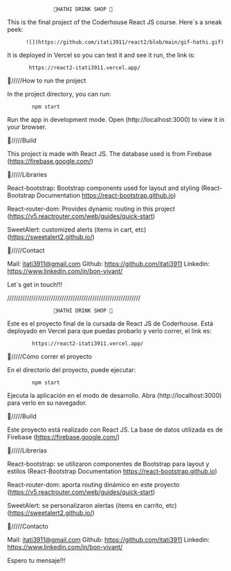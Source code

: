 

                   🍹HATHI DRINK SHOP 🍹
                   
This is the final project of the Coderhouse React JS course.
Here´s a sneak peek:

          ![](https://github.com/itati3911/react2/blob/main/gif-hathi.gif)









It is deployed in Vercel so you can test it and see it run, the link is:                  
           
           https://react2-itati3911.vercel.app/
           
       
                   
🍹/////How to run the project

In the project directory, you can run:

            npm start           
                   
Run the app in development mode.
Open (http://localhost:3000) to view it in your browser.


🍹/////Build

This project is made with React JS. The database used is from Firebase (https://firebase.google.com/)


🍹/////Libraries

React-bootstrap: Bootstrap components used for layout and styling (React-Bootstrap Documentation
https://react-bootstrap.github.io)

React-router-dom: Provides dynamic routing in this project (https://v5.reactrouter.com/web/guides/quick-start)

SweetAlert: customized alerts (items in cart, etc) (https://sweetalert2.github.io/)



🍹/////Contact

Mail: itati3911@gmail.com
Github: https://github.com/itati3911
Linkedin: https://www.linkedin.com/in/bon-vivant/

Let´s get in touch!!!


/////////////////////////////////////////////////////////////

                   🍹HATHI DRINK SHOP 🍹

Este es el proyecto final de la cursada de React JS de Coderhouse.
Está deployado en Vercel para que puedas probarlo y verlo correr, el link es:

            https://react2-itati3911.vercel.app/


🍹/////Cómo correr el proyecto

En el directorio del proyecto, puede ejecutar:

            npm start

Ejecuta la aplicación en el modo de desarrollo.
Abra (http://localhost:3000) para verlo en su navegador.

🍹/////Build

Este proyecto está realizado con React JS. La base de datos utilizada es de Firebase (https://firebase.google.com/)

🍹/////Librerías

React-bootstrap: se utilizaron componentes de Bootstrap para layout y estilos (React-Bootstrap Documentation
https://react-bootstrap.github.io)

React-router-dom: aporta routing dinámico en este proyecto (https://v5.reactrouter.com/web/guides/quick-start)

SweetAlert: se personalizaron alertas (items en carrito, etc) (https://sweetalert2.github.io/)

🍹/////Contacto

Mail: itati3911@gmail.com
Github: https://github.com/itati3911
Linkedin: https://www.linkedin.com/in/bon-vivant/

Espero tu mensaje!!!
